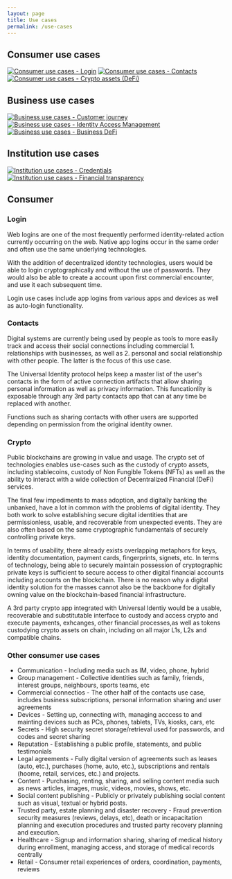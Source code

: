 ```yaml
---
layout: page
title: Use cases
permalink: /use-cases
---
```

## Consumer use cases

[![Consumer use cases - Login][consumer-login-tile]][consumer-login-tile-click]
[![Consumer use cases - Contacts][consumer-contacts-tile]][consumer-contacts-tile-click]
[![Consumer use cases - Crypto assets (DeFi)][consumer-crypto-tile]][consumer-crypto-tile-click]

[consumer-login-tile]: assets/images/use-cases/consumer-login-tile.png
[consumer-login-tile-click]: use-cases#login
[consumer-contacts-tile]: assets/images/use-cases/consumer-contacts-tile.png
[consumer-contacts-tile-click]: use-cases#contacts
[consumer-crypto-tile]: assets/images/use-cases/consumer-crypto-tile.png
[consumer-crypto-tile-click]: use-cases#crypto

## Business use cases

[![Business use cases - Customer journey][business-customer-tile]][business-customer-tile-click]
[![Business use cases - Identity Access Management][business-iam-tile]][business-iam-tile-click]
[![Business use cases - Business DeFi][business-defi-tile]][business-defi-tile-click]

[business-customer-tile]: assets/images/use-cases/business-customer-tile.png
[business-customer-tile-click]: use-cases#customer-journey-management
[business-iam-tile]: assets/images/use-cases/business-iam-tile.png
[business-iam-tile-click]: use-cases#identity-access-management
[business-defi-tile]: assets/images/use-cases/business-defi-tile.png
[business-defi-tile-click]: use-cases#business-defi

## Institution use cases

[![Institution use cases - Credentials][institution-cred-tile]][institution-cred-tile-click]
[![Institution use cases - Financial transparency][institution-finance-tile]][institution-finance-tile-click]

[institution-cred-tile]: assets/images/use-cases/institution-cred-tile.png
[institution-cred-tile-click]: use-cases#credentials
[institution-finance-tile]: assets/images/use-cases/institution-finance-tile.png
[institution-finance-tile-click]: use-cases#financial-transparency

## Consumer

### Login

Web logins are one of the most frequently performed identity-related action currently occurring on the web. Native app logins occur in the same order and often use the same underlying technologies.

With the addition of decentralized identity technologies, users would be able to login cryptographically and without the use of passwords. They would also be able to create a account upon first commercial encounter, and use it each subsequent time.

Login use cases include app logins from various apps and devices as well as auto-login functionality.

### Contacts

Digital systems are currently being used by people as tools to more easily track and access their social connections including commercial 1. relationships with businesses, as well as 2. personal and social relationship with other people. The latter is the focus of this use case.

The Universal Identity protocol helps keep a master list of the user's contacts in the form of active connection artifacts that allow sharing personal information as well as privacy information. This funcationlity is exposable through any 3rd party contacts app that can at any time be replaced with another.

Functions such as sharing contacts with other users are supported depending on permission from the original identity owner.

### Crypto

Public blockchains are growing in value and usage. The crypto set of technologies enables use-cases such as the custody of crypto assets, including stablecoins, custody of Non Fungible Tokens (NFTs) as well as the ability to interact with a wide collection of Decentralized Financial (DeFi) services.

The final few impediments to mass adoption, and digitally banking the unbanked, have a lot in common with the problems of digital identity. They both work to solve establishing secure digital identities that are permissionless, usable, and recoverable from unexpected events. They are also often based on the same cryptographic fundamentals of securely controlling private keys.

In terms of usability, there already exists overlapping metaphors for keys, identity documentation, payment cards, fingerprints, signets, etc. In terms of technology, being able to securely maintain possession of cryptographic private keys is sufficient to secure access to other digital financial accounts including accounts on the blockchain. There is no reason why a digital identity solution for the masses cannot also be the backbone for digitally owning value on the blockchain-based financial infrastructure.

A 3rd party crypto app integrated with Universal Identiy would be a usable, recoverable and substitutable interface to custody and access crypto and execute payments, exhcanges, other financial processes,as well as tokens custodying crypto assets on chain, including on all major L1s, L2s and compatible chains.

### Other consumer use cases

- Communication - Including media such as IM, video, phone, hybrid
- Group management - Collective identities such as family, friends, interest groups, neighbours, sports teams, etc
- Commercial connectios - The other half of the contacts use case, includes business subscriptions, personal information sharing and user agreements
- Devices - Setting up, connecting with, managing acccess to and mainting devices such as PCs, phones, tablets, TVs, kiosks, cars, etc
- Secrets - High security secret storage/retrieval used for passwords, and codes and secret sharing
- Reputation - Establishing a public profile, statements, and public testimonials
- Legal agreements - Fully digital version of agreements such as leases (auto, etc.), purchases (home, auto, etc.), subscriptions and rentals (hoome, retail, services, etc.) and projects.
- Content - Purchasing, renting, sharing, and selling content media such as news articles, images, music, videos, movies, shows, etc.
- Social content publishing - Publicly or privately publishing social content such as visual, textual or hybrid posts.
- Trusted party, estate planning and disaster recovery - Fraud prevention security measures (reviews, delays, etc), death or incapacitation planning and execution procedures and trusted party recovery planning and execution.
- Healthcare - Signup and information sharing, sharing of medical history during enrollment, managing access, and storage of medical records centrally
- Retail - Consumer retail experiences of orders, coordination, payments, reviews
<!-- 
## Business

### Reputation management

(partial on-chain)

- Establishing public presence
- Contact information
- Product and support information
- Communications

### Product catalogue management

- Product registration
- Search
- Purchase
- Verified reviews

### Identity access management

(partial on-chain?)

- Employees
- Org structure
- Groups
- Authorizing and managing access to resources/budget

### Information security operations

- Accessing resources
- Auditing
- Managing access
- etc

### Customer journey management

- Accessing central source of connections and interaction with customer
- Uniform method of reaching customer
- Formalizing and standardizing customer agreements

### Employment certification

(partial on-chain)

- Certifying employment as reputation artifact or for employee benefits and deals

### Financial resource management

(partial on-chain)

- Enterprise real estate management
- Corporate treasury
- Managing cash
- Mergers and acquisitions

#### Business DeFi

aka Business Decentralized Finance, or managing a business' assets on-chain.

- Treasury management
- Employee payments (payroll)
- Customer payments

### B2B contracts and payments

Partnership contracts and payments

### Industries

aka verticals

#### Commerce

Trade finance process tracking and settling through consortium or public standards

#### Logistics

aka Supply chain

End to and tracking through consortium or public standards

## Institution

### Credentials

- Issuing/renewing/revoking identity documents
- Certification
  - Birth
  - Death
  - Marriage
  - etc
- Business certificates

### Information security

- Classification and access management
- Audit

### Financial transparency

- Public access to detailed/up-to-date information
- Budget allocation and transfer
- Micro auditing of departments

### Political influence remediation

- Elections finance and influence transparency
- Public record of candidates
- Lobbyist
- Donor activities and finances

### Regulatory body

- Certification of products and services
- Public record of certification

### Non-profits

#### Standard body

Certification:

- Certifying/renewing/revoking standard compliance certification
- Public record of certification

#### Education

Degree certification:

- Certifying completed degree requirements
- Publishing/certifying grade records

#### Professional organization

Certification:

- Certifying/renewing/revoking certificate of membership -->
